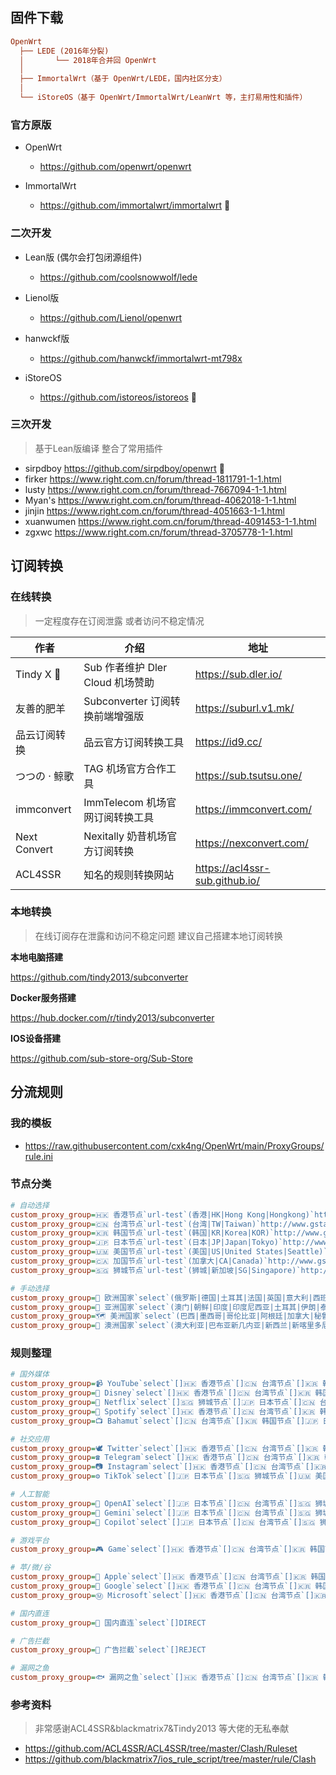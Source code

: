 ## 固件下载

```ini
OpenWrt
  ├── LEDE (2016年分裂)
  │       └── 2018年合并回 OpenWrt
  │
  ├── ImmortalWrt（基于 OpenWrt/LEDE，国内社区分支）
  │
  └── iStoreOS（基于 OpenWrt/ImmortalWrt/LeanWrt 等，主打易用性和插件）
```



### 官方原版

* OpenWrt
    * https://github.com/openwrt/openwrt

* ImmortalWrt
    * https://github.com/immortalwrt/immortalwrt  📌




### 二次开发

* Lean版 (偶尔会打包闭源组件)
    * https://github.com/coolsnowwolf/lede 

* Lienol版 
    * https://github.com/Lienol/openwrt

* hanwckf版
    * https://github.com/hanwckf/immortalwrt-mt798x


*   iStoreOS
    * https://github.com/istoreos/istoreos 📌



### 三次开发

> 基于Lean版编译 整合了常用插件

* sirpdboy https://github.com/sirpdboy/openwrt  📌
* firker https://www.right.com.cn/forum/thread-1811791-1-1.html
* lusty https://www.right.com.cn/forum/thread-7667094-1-1.html
* Myan's https://www.right.com.cn/forum/thread-4062018-1-1.html
* jinjin https://www.right.com.cn/forum/thread-4051663-1-1.html
* xuanwumen https://www.right.com.cn/forum/thread-4091453-1-1.html
* zgxwc https://www.right.com.cn/forum/thread-3705778-1-1.html





## 订阅转换

### 在线转换

> 一定程度存在订阅泄露 或者访问不稳定情况

| 作者          | 介绍                             | 地址                           |
| ------------- | -------------------------------- | ------------------------------ |
| Tindy X 📌     | Sub 作者维护 Dler Cloud 机场赞助 | https://sub.dler.io/           |
| 友善的肥羊    | Subconverter 订阅转换前端增强版  | https://suburl.v1.mk/          |
| 品云订阅转换  | 品云官方订阅转换工具             | https://id9.cc/                |
| つつの · 鲸歌 | TAG 机场官方合作工具             | https://sub.tsutsu.one/        |
| immconvert    | ImmTelecom 机场官网订阅转换工具  | https://immconvert.com/        |
| Next Convert  | Nexitally 奶昔机场官方订阅转换   | https://nexconvert.com/        |
| ACL4SSR       | 知名的规则转换网站               | https://acl4ssr-sub.github.io/ |



### 本地转换

> 在线订阅存在泄露和访问不稳定问题 建议自己搭建本地订阅转换

**本地电脑搭建**

https://github.com/tindy2013/subconverter



**Docker服务搭建**

https://hub.docker.com/r/tindy2013/subconverter



**IOS设备搭建**

https://github.com/sub-store-org/Sub-Store





## 分流规则

### 我的模板

* https://raw.githubusercontent.com/cxk4ng/OpenWrt/main/ProxyGroups/rule.ini



### 节点分类

```ini
# 自动选择
custom_proxy_group=🇭🇰 香港节点`url-test`(香港|HK|Hong Kong|Hongkong)`http://www.gstatic.com/generate_204`300,,100
custom_proxy_group=🇨🇳 台湾节点`url-test`(台湾|TW|Taiwan)`http://www.gstatic.com/generate_204`300,,100
custom_proxy_group=🇰🇷 韩国节点`url-test`(韩国|KR|Korea|KOR)`http://www.gstatic.com/generate_204`300,,100
custom_proxy_group=🇯🇵 日本节点`url-test`(日本|JP|Japan|Tokyo)`http://www.gstatic.com/generate_204`300,,100
custom_proxy_group=🇺🇲 美国节点`url-test`(美国|US|United States|Seattle)`http://www.gstatic.com/generate_204`300,,100
custom_proxy_group=🇨🇦 加国节点`url-test`(加拿大|CA|Canada)`http://www.gstatic.com/generate_204`300,,100
custom_proxy_group=🇸🇬 狮城节点`url-test`(狮城|新加坡|SG|Singapore)`http://www.gstatic.com/generate_204`300,,100

# 手动选择
custom_proxy_group=🏰 欧洲国家`select`(俄罗斯|德国|土耳其|法国|英国|意大利|西班牙|乌克兰|波兰|荷兰|葡萄牙|比利时|爱尔兰|German|French|United Kingdom|London|Russia|Moscow)
custom_proxy_group=🎏 亚洲国家`select`(澳门|朝鲜|印度|印度尼西亚|土耳其|伊朗|泰国|巴基斯坦|菲律宾|马来西亚|越南|缅甸|柬埔寨|India)
custom_proxy_group=🗺︎ 美洲国家`select`(巴西|墨西哥|哥伦比亚|阿根廷|加拿大|秘鲁|委内瑞拉|智利|厄瓜多尔|玻利维亚)
custom_proxy_group=🦘 澳洲国家`select`(澳大利亚|巴布亚新几内亚|新西兰|新喀里多尼亚|斐济|Australia)
```



### 规则整理

```ini
# 国外媒体
custom_proxy_group=📹 YouTube`select`[]🇭🇰 香港节点`[]🇨🇳 台湾节点`[]🇰🇷 韩国节点`[]🇯🇵 日本节点`[]🇺🇲 美国节点`[]🇨🇦 加国节点`[]🇸🇬 狮城节点`[]🏰 欧洲国家`[]🦘 澳洲国家`[]🎏 亚洲国家`[]🗺︎ 美洲国家
custom_proxy_group=🏰 Disney`select`[]🇭🇰 香港节点`[]🇨🇳 台湾节点`[]🇰🇷 韩国节点`[]🇯🇵 日本节点`[]🇺🇲 美国节点`[]🇨🇦 加国节点`[]🇸🇬 狮城节点`[]🏰 欧洲国家`[]🦘 澳洲国家`[]🎏 亚洲国家`[]🗺︎ 美洲国家
custom_proxy_group=🎥 Netflix`select`[]🇸🇬 狮城节点`[]🇯🇵 日本节点`[]🇨🇳 台湾节点`[]🇺🇲 美国节点`[]🇰🇷 韩国节点`[]🇭🇰 香港节点`[]🇨🇦 加国节点`[]🏰 欧洲国家`[]🦘 澳洲国家`[]🎏 亚洲国家`[]🗺︎ 美洲国家
custom_proxy_group=🎵 Spotify`select`[]🇭🇰 香港节点`[]🇨🇳 台湾节点`[]🇰🇷 韩国节点`[]🇯🇵 日本节点`[]🇺🇲 美国节点`[]🇨🇦 加国节点`[]🇸🇬 狮城节点`[]🏰 欧洲国家`[]🦘 澳洲国家`[]🎏 亚洲国家`[]🗺︎ 美洲国家
custom_proxy_group=📺 Bahamut`select`[]🇨🇳 台湾节点`[]🇰🇷 韩国节点`[]🇯🇵 日本节点`[]🇭🇰 香港节点`[]🇺🇲 美国节点`[]🇨🇦 加国节点`[]🇸🇬 狮城节点`[]🏰 欧洲国家`[]🦘 澳洲国家`[]🎏 亚洲国家`[]🗺︎ 美洲国家

# 社交应用
custom_proxy_group=🕊 Twitter`select`[]🇭🇰 香港节点`[]🇨🇳 台湾节点`[]🇰🇷 韩国节点`[]🇯🇵 日本节点`[]🇺🇲 美国节点`[]🇨🇦 加国节点`[]🇸🇬 狮城节点`[]🏰 欧洲国家`[]🦘 澳洲国家`[]🎏 亚洲国家`[]🗺︎ 美洲国家
custom_proxy_group=☎ Telegram`select`[]🇭🇰 香港节点`[]🇨🇳 台湾节点`[]🇰🇷 韩国节点`[]🇯🇵 日本节点`[]🇺🇲 美国节点`[]🇨🇦 加国节点`[]🇸🇬 狮城节点`[]🏰 欧洲国家`[]🦘 澳洲国家`[]🎏 亚洲国家`[]🗺︎ 美洲国家
custom_proxy_group=📷 Instagram`select`[]🇭🇰 香港节点`[]🇨🇳 台湾节点`[]🇰🇷 韩国节点`[]🇯🇵 日本节点`[]🇺🇲 美国节点`[]🇨🇦 加国节点`[]🇸🇬 狮城节点`[]🏰 欧洲国家`[]🦘 澳洲国家`[]🎏 亚洲国家`[]🗺︎ 美洲国家
custom_proxy_group=⚙️ TikTok`select`[]🇯🇵 日本节点`[]🇸🇬 狮城节点`[]🇺🇲 美国节点`[]🇰🇷 韩国节点`[]🇨🇳 台湾节点`[]🇭🇰 香港节点`[]🇨🇦 加国节点`[]🏰 欧洲国家`[]🦘 澳洲国家`[]🎏 亚洲国家`[]🗺︎ 美洲国家

# 人工智能
custom_proxy_group=🧠 OpenAI`select`[]🇯🇵 日本节点`[]🇨🇳 台湾节点`[]🇸🇬 狮城节点`[]🇺🇲 美国节点`[]🇰🇷 韩国节点`[]🇭🇰 香港节点`[]🇨🇦 加国节点`[]🏰 欧洲国家`[]🦘 澳洲国家`[]🎏 亚洲国家`[]🗺︎ 美洲国家
custom_proxy_group=🌟 Gemini`select`[]🇯🇵 日本节点`[]🇨🇳 台湾节点`[]🇸🇬 狮城节点`[]🇺🇲 美国节点`[]🇰🇷 韩国节点`[]🇭🇰 香港节点`[]🇨🇦 加国节点`[]🏰 欧洲国家`[]🦘 澳洲国家`[]🎏 亚洲国家`[]🗺︎ 美洲国家
custom_proxy_group=👀 Copilot`select`[]🇯🇵 日本节点`[]🇨🇳 台湾节点`[]🇸🇬 狮城节点`[]🇺🇲 美国节点`[]🇰🇷 韩国节点`[]🇭🇰 香港节点`[]🇨🇦 加国节点`[]🏰 欧洲国家`[]🦘 澳洲国家`[]🎏 亚洲国家`[]🗺︎ 美洲国家

# 游戏平台
custom_proxy_group=🎮 Game`select`[]🇭🇰 香港节点`[]🇨🇳 台湾节点`[]🇰🇷 韩国节点`[]🇯🇵 日本节点`[]🇺🇲 美国节点`[]🇨🇦 加国节点`[]🇸🇬 狮城节点`[]🏰 欧洲国家`[]🦘 澳洲国家`[]🎏 亚洲国家`[]🗺︎ 美洲国家`[]DIRECT

# 苹/微/谷
custom_proxy_group=🍎 Apple`select`[]🇭🇰 香港节点`[]🇨🇳 台湾节点`[]🇰🇷 韩国节点`[]🇯🇵 日本节点`[]🇺🇲 美国节点`[]🇨🇦 加国节点`[]🇸🇬 狮城节点`[]🏰 欧洲国家`[]🦘 澳洲国家`[]🎏 亚洲国家`[]🗺︎ 美洲国家`[]DIRECT
custom_proxy_group=📢 Google`select`[]🇭🇰 香港节点`[]🇨🇳 台湾节点`[]🇰🇷 韩国节点`[]🇯🇵 日本节点`[]🇺🇲 美国节点`[]🇨🇦 加国节点`[]🇸🇬 狮城节点`[]🏰 欧洲国家`[]🦘 澳洲国家`[]🎏 亚洲国家`[]🗺︎ 美洲国家`[]DIRECT
custom_proxy_group=Ⓜ️ Microsoft`select`[]🇭🇰 香港节点`[]🇨🇳 台湾节点`[]🇰🇷 韩国节点`[]🇯🇵 日本节点`[]🇺🇲 美国节点`[]🇨🇦 加国节点`[]🇸🇬 狮城节点`[]🏰 欧洲国家`[]🦘 澳洲国家`[]🎏 亚洲国家`[]🗺︎ 美洲国家`[]DIRECT

# 国内直连
custom_proxy_group=🚩 国内直连`select`[]DIRECT

# 广告拦截
custom_proxy_group=🛑 广告拦截`select`[]REJECT

# 漏网之鱼
custom_proxy_group=🐟 漏网之鱼`select`[]🇭🇰 香港节点`[]🇨🇳 台湾节点`[]🇰🇷 韩国节点`[]🇯🇵 日本节点`[]🇺🇲 美国节点`[]🇨🇦 加国节点`[]🇸🇬 狮城节点`[]🏰 欧洲国家`[]🦘 澳洲国家`[]🎏 亚洲国家`[]🗺︎ 美洲国家`[]DIRECT`[]REJECT


```



### 参考资料

> 非常感谢ACL4SSR&blackmatrix7&Tindy2013 等大佬的无私奉献

* https://github.com/ACL4SSR/ACL4SSR/tree/master/Clash/Ruleset
* https://github.com/blackmatrix7/ios_rule_script/tree/master/rule/Clash
